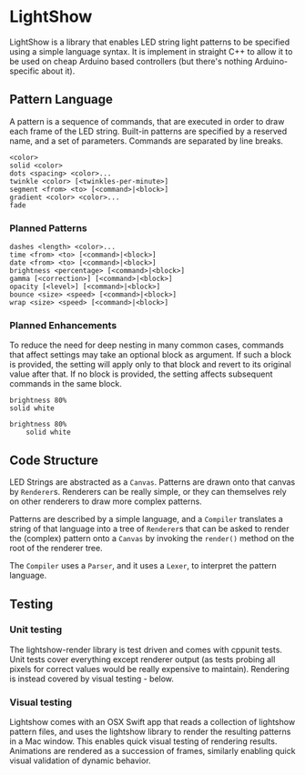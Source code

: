 # LightShow

LightShow is a library that enables LED string light patterns to be
specified using a simple language syntax. It is implement in straight
C++ to allow it to be used on cheap Arduino based controllers (but there's
nothing Arduino-specific about it).

## Pattern Language

A pattern is a sequence of commands, that are executed in order to draw each
frame of the LED string.
Built-in patterns are specified by a reserved name, and a set of parameters.
Commands are separated by line breaks.

```text
<color>
solid <color>
dots <spacing> <color>...
twinkle <color> [<twinkles-per-minute>]
segment <from> <to> [<command>|<block>]
gradient <color> <color>...
fade
```

### Planned Patterns

```text
dashes <length> <color>...
time <from> <to> [<command>|<block>]
date <from> <to> [<command>|<block>]
brightness <percentage> [<command>|<block>]
gamma [<correction>] [<command>|<block>]
opacity [<level>] [<command>|<block>]
bounce <size> <speed> [<command>|<block>]
wrap <size> <speed> [<command>|<block>]
```

### Planned Enhancements

To reduce the need for deep nesting in many common cases,
commands that affect settings may take an optional block as argument.
If such a block is provided, the setting will apply only to that block
and revert to its original value after that. If no block is provided,
the setting affects subsequent commands in the same block.

```text
brightness 80%
solid white

brightness 80%
    solid white
```

## Code Structure

LED Strings are abstracted as a `Canvas`.
Patterns are drawn onto that canvas by `Renderer`s. Renderers can be
really simple, or they can themselves rely on other renderers to draw
more complex patterns.

Patterns are described by a simple language, and a `Compiler` translates
a string of that language into a tree of `Renderer`s that can be asked to
render the (complex) pattern onto a `Canvas` by invoking the `render()`
method on the root of the renderer tree.

The `Compiler` uses a `Parser`, and it uses a `Lexer`, to interpret the
pattern language.

## Testing

### Unit testing

The lightshow-render library is test driven and comes with cppunit tests.
Unit tests cover everything except renderer output (as tests probing all pixels
for correct values would be really expensive to maintain).
Rendering is instead covered by visual testing - below.

### Visual testing

Lightshow comes with an OSX Swift app that reads a collection of lightshow pattern files,
and uses the lightshow library to render the resulting patterns in a Mac window.
This enables quick visual testing of rendering results.
Animations are rendered as a succession of frames,
similarly enabling quick visual validation of dynamic behavior.
